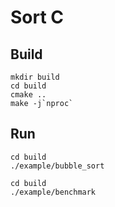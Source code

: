 # Sort C

## Build

```
mkdir build
cd build
cmake ..
make -j`nproc`
```

## Run

```
cd build
./example/bubble_sort
```

```
cd build
./example/benchmark
```